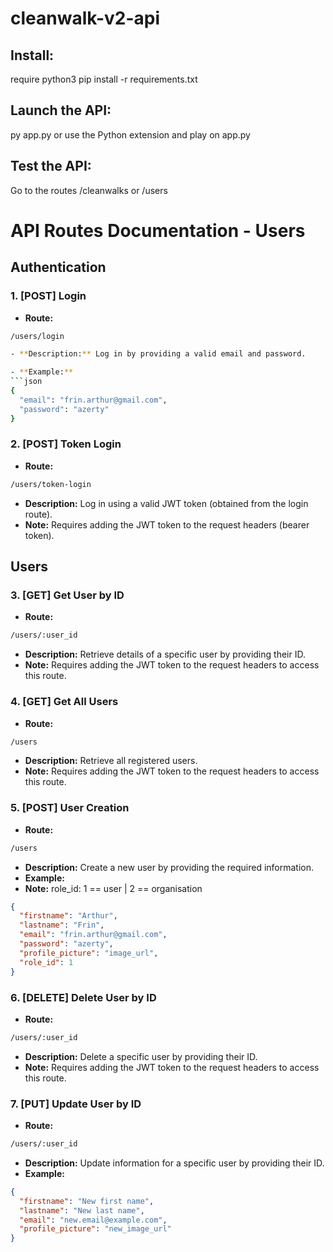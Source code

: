 
# cleanwalk-v2-api

## Install:
require python3
pip install -r requirements.txt

## Launch the API:
py app.py
or use the Python extension and play on app.py

## Test the API:
Go to the routes /cleanwalks or /users

# API Routes Documentation - Users

## Authentication

### 1. [POST] Login
- **Route:**
```bash
/users/login

- **Description:** Log in by providing a valid email and password.

- **Example:**
```json
{
  "email": "frin.arthur@gmail.com",
  "password": "azerty"
}
```

### 2. [POST] Token Login
- **Route:**
```bash
/users/token-login
```

- **Description:** Log in using a valid JWT token (obtained from the login route).
- **Note:** Requires adding the JWT token to the request headers (bearer token). 

## Users

### 3. [GET] Get User by ID
- **Route:**
```bash
/users/:user_id
```

- **Description:** Retrieve details of a specific user by providing their ID.
- **Note:** Requires adding the JWT token to the request headers to access this route.

### 4. [GET] Get All Users
- **Route:**
```bash
/users
```
- **Description:** Retrieve all registered users.
- **Note:** Requires adding the JWT token to the request headers to access this route.

### 5. [POST] User Creation
- **Route:**
```bash
/users
```
- **Description:** Create a new user by providing the required information.
- **Example:**
- **Note:** role_id: 1 == user | 2 == organisation
```json
{
  "firstname": "Arthur",
  "lastname": "Frin",
  "email": "frin.arthur@gmail.com",
  "password": "azerty",
  "profile_picture": "image_url",
  "role_id": 1
}
```

### 6. [DELETE] Delete User by ID
- **Route:**
```bash
/users/:user_id
```
- **Description:** Delete a specific user by providing their ID.
- **Note:** Requires adding the JWT token to the request headers to access this route.

### 7. [PUT] Update User by ID
- **Route:**
```bash
/users/:user_id
```
- **Description:** Update information for a specific user by providing their ID.
- **Example:**
```json
{
  "firstname": "New first name",
  "lastname": "New last name",
  "email": "new.email@example.com",
  "profile_picture": "new_image_url"
}
```